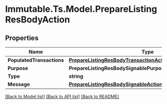 # Immutable.Ts.Model.PrepareListingResBodyAction

## Properties

Name | Type | Description | Notes
------------ | ------------- | ------------- | -------------
**PopulatedTransactions** | [**PrepareListingResBodyTransactionActionPopulatedTransactions**](PrepareListingResBodyTransactionActionPopulatedTransactions.md) |  | [optional] 
**Purpose** | **PrepareListingResBodySignablePurpose** |  | [optional] 
**Type** | **string** |  | 
**Message** | [**PrepareListingResBodySignableActionMessage**](PrepareListingResBodySignableActionMessage.md) |  | [optional] 

[[Back to Model list]](../README.md#documentation-for-models) [[Back to API list]](../README.md#documentation-for-api-endpoints) [[Back to README]](../README.md)

